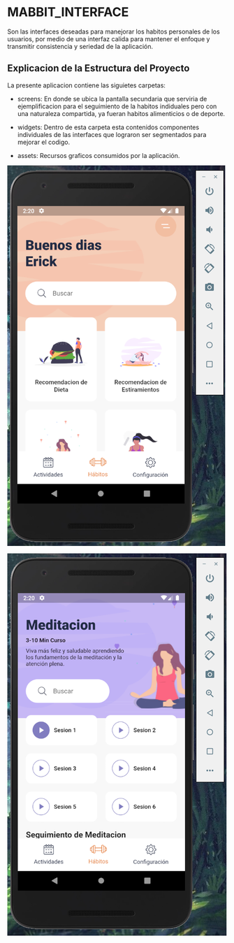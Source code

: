# MABBIT_INTERFACE
Son las interfaces deseadas para manejorar los habitos personales de los usuarios, por medio
de una interfaz calida para mantener el enfoque y transmitir consistencia y seriedad de la aplicación.

## Explicacion de la Estructura del Proyecto
La presente aplicacion contiene las siguietes carpetas:

- screens: En donde se ubica la pantalla secundaria que serviria de ejemplificacion para el seguimiento de la
habitos indiduales pero con una naturaleza compartida, ya fueran habitos alimenticios o de deporte.

- widgets: Dentro de esta carpeta esta contenidos componentes individuales de las interfaces que lograron ser 
segmentados para mejorar el codigo.

- assets: Recursos graficos consumidos por la aplicación.

![mabbit_app](https://github.com/BetoMata/MABBIT/blob/main/Evidence/Ev4.PNG)

![mabbit_app](https://github.com/BetoMata/MABBIT/blob/main/Evidence/Ev5.PNG)